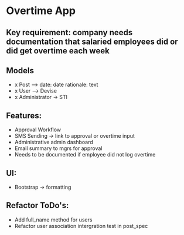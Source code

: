 # Overtime App

## Key requirement: company needs documentation that salaried employees did or did get overtime each week

## Models
- x Post --> date: date rationale: text
- x User --> Devise
- x Administrator -> STI

## Features:
- Approval Workflow
- SMS Sending -> link to approval or overtime input
- Administrative admin dashboard
- Email summary to mgrs for approval
- Needs to be documented if employee did not log overtime

## UI:
- Bootstrap -> formatting 

## Refactor ToDo's:
- Add full_name method for users
- Refactor user association intergration test in post_spec